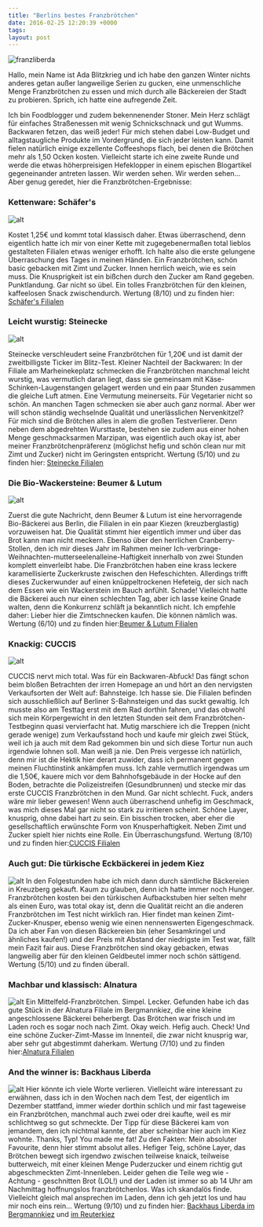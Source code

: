 ```yaml
---
title: "Berlins bestes Franzbrötchen"
date: 2016-02-25 12:20:39 +0000
tags: 
layout: post
---
```

![franzliberda](/content/images/2016/Feb/franzliberda.JPG)

Hallo, mein Name ist Ada Blitzkrieg und ich habe den ganzen Winter nichts anderes getan außer langweilige Serien zu gucken, eine unmenschliche Menge Franzbrötchen zu essen und mich durch alle Bäckereien der Stadt zu probieren. Sprich, ich hatte eine aufregende Zeit. 

Ich bin Foodblogger und zudem bekennenender Stoner. Mein Herz schlägt für einfaches Straßenessen mit wenig Schnickschnack und gut Wumms. Backwaren fetzen, das weiß jeder! Für mich stehen dabei Low-Budget und alltagstaugliche Produkte im Vordergrund, die sich jeder leisten kann. Damit fielen natürlich einige exzellente Coffeeshops flach, bei denen die Brötchen mehr als 1,50 Ocken kosten. Vielleicht starte ich eine zweite Runde und werde die etwas höherpreisigen Hefeklopper in einem epischen Blogartikel gegeneinander antreten lassen. Wir werden sehen. Wir werden sehen... Aber genug geredet, hier die Franzbrötchen-Ergebnisse:

### Kettenware: Schäfer's 
![alt](/content/images/2016/Feb/franzschaefers.jpg)

Kostet 1,25€ und kommt total klassisch daher. Etwas überraschend, denn eigentlich hatte ich mir von einer Kette mit zugegebenermaßen total lieblos gestalteten Filialen etwas weniger erhofft. Ich halte also die erste gelungene Überraschung des Tages in meinen Händen. Ein Franzbrötchen, schön basic gebacken mit Zimt und Zucker. Innen herrlich weich, wie es sein muss. Die Knusprigkeit ist ein bißchen durch den Zucker am Rand gegeben. Punktlandung. Gar nicht so übel. Ein tolles Franzbrötchen für den kleinen, kaffeelosen Snack zwischendurch.
Wertung (8/10) und zu finden hier: [Schäfer's Filialen](http://www.schaefers-brot.de/)


### Leicht wurstig: Steinecke
![alt](/content/images/2016/Feb/franzsteinecke2.jpg)

Steinecke verschleudert seine Franzbrötchen für 1,20€ und ist damit der zweitbilligste Ticker im Blitz-Test. Kleiner Nachteil der Backwaren: In der Filiale am Marheinekeplatz schmecken die Franzbrötchen manchmal leicht wurstig, was vermutlich daran liegt, dass sie gemeinsam mit Käse-Schinken-Laugenstangen gelagert werden und ein paar Stunden zusammen die gleiche Luft atmen. Eine Vermutung meinerseits. Für Vegetarier nicht so schön. An manchen Tagen schmecken sie aber auch ganz normal. Aber wer will schon ständig wechselnde Qualität und unerlässlichen Nervenkitzel? Für mich sind die Brötchen alles in alem die großen Testverlierer. Denn neben dem abgedrehten Wursttaste, bestehen sie zudem aus einer hohen Menge geschmacksarmen Marzipan, was eigentlich auch okay ist, aber meiner Franzbrötchenpräferenz (möglichst hefig und schön clean nur mit Zimt und Zucker) nicht im Geringsten entspricht.
Wertung (5/10) und zu finden hier: [Steinecke Filialen](http://steinecke.info/index.php)


### Die Bio-Wackersteine: Beumer & Lutum
![alt](/content/images/2016/Feb/franzbeumer.jpg)

Zuerst die gute Nachricht, denn Beumer & Lutum ist eine hervorragende Bio-Bäckerei aus Berlin, die Filialen in ein paar Kiezen (kreuzberglastig) vorzuweisen hat. Die Qualität stimmt hier eigentlich immer und über das Brot kann man nicht meckern. Ebenso über den herrlichen Cranberry-Stollen, den ich mir dieses Jahr im Rahmen meiner Ich-verbringe-Weihnachten-mutterseelenalleine-Haftigkeit innerhalb von zwei Stunden komplett einverleibt habe. Die Franzbrötchen haben eine krass leckere karamellisierte Zuckerkruste zwischen den Hefeschichten. Allerdings trifft dieses Zuckerwunder auf einen knüppeltrockenen Hefeteig, der sich nach dem Essen wie ein Wackerstein im Bauch anfühlt. Schade! Vielleicht hatte die Bäckerei auch nur einen schlechten Tag, aber ich lasse keine Gnade walten, denn die Konkurrenz schläft ja bekanntlich nicht. Ich empfehle daher: Lieber hier die Zimtschnecken kaufen. Die können nämlich was. 
Wertung (6/10) und zu finden hier:[Beumer & Lutum Filialen](http://www.beumer-lutum.de/)


### Knackig: CUCCIS
![alt](/content/images/2016/Feb/franzcucis.jpg)

CUCCIS nervt mich total. Was für ein Backwaren-Abfuck! Das fängt schon beim bloßen Betrachten der irren Homepage an und hört an den nervigsten Verkaufsorten der Welt auf: Bahnsteige. Ich hasse sie. Die Filialen befinden sich ausschließlich auf Berliner S-Bahnsteigen und das suckt gewaltig. Ich musste also am Testtag erst mit dem Rad dorthin fahren, und das obwohl sich mein Körpergewicht in den letzten Stunden seit dem Franzbrötchen-Testbeginn quasi vervierfacht hat. Mutig marschiere ich die Treppen (nicht gerade wenige) zum Verkaufsstand hoch und kaufe mir gleich zwei Stück, weil ich ja auch mit dem Rad gekommen bin und sich diese Tortur nun auch irgendwie lohnen soll. Man weiß ja nie. Den Preis vergesse ich natürlich, denn mir ist die Hektik hier derart zuwider, dass ich permanent gegen meinen Fluchtinstink ankämpfen muss. Ich zahle vermutlich irgendwas um die 1,50€, kauere mich vor dem Bahnhofsgebäude in der Hocke auf den Boden, betrachte die Polizeistreifen (Gesundbrunnen) und stecke mir das erste CUCCIS Franzbrötchen in den Mund. Gar nicht schlecht. Fuck, anders wäre mir lieber gewesen! Wenn auch überraschend unhefig im Geschmack, was mich dieses Mal gar nicht so stark zu irritieren scheint. Schöne Layer, knusprig, ohne dabei hart zu sein. Ein bisschen trocken, aber eher die gesellschaftlich erwünschte Form von Knusperhaftigkeit. Neben Zimt und Zucker spielt hier nichts eine Rolle. Ein Überraschungsfund.
Wertung (8/10) und zu finden hier:[CUCCIS Filialen](http://www.cuccis.de/)

### Auch gut: Die türkische Eckbäckerei in jedem Kiez
![alt](/content/images/2016/Feb/franz3.JPG)
In den Folgestunden habe ich mich dann durch sämtliche Bäckereien in Kreuzberg gekauft. Kaum zu glauben, denn ich hatte immer noch Hunger. Franzbrötchen kosten bei den türkischen Aufbackstuben hier selten mehr als einen Euro, was total okay ist, denn die Qualität reicht an die anderen Franzbrötchen im Test nicht wirklich ran. Hier findet man keinen Zimt-Zucker-Knusper, ebenso wenig wie einen nennenswerten Eigengeschmack. Da ich aber Fan von diesen Bäckereien bin (eher Sesamkringel und ähnliches kaufen!) und der Preis mit Abstand der niedrigste im Test war, fällt mein Fazit fair aus. Diese Franzbrötchen sind okay gebacken, etwas langweilig aber für den kleinen Geldbeutel immer noch schön sättigend.
Wertung (5/10) und zu finden überall.

### Machbar und klassisch: Alnatura
![alt](/content/images/2016/Feb/franz1.JPG)
Ein Mittelfeld-Franzbrötchen. Simpel. Lecker. Gefunden habe ich das gute Stück in der Alnatura Filiale im Bergmannkiez, die eine kleine angeschlossene Bäckerei beherbergt. Das Brötchen war frisch und im Laden roch es sogar noch nach Zimt. Okay weich. Hefig auch. Check! Und eine schöne Zucker-Zimt-Masse im Innenteil, die zwar nicht knusprig war, aber sehr gut abgestimmt daherkam.
Wertung (7/10) und zu finden hier:[Alnatura Filialen](http://www.alnatura.de/de-de/alnatura-maerkte/alnatura-filialen-detailseiten/b/berlin-alnatura-super-natur-markt-b061)

### And the winner is: Backhaus Liberda
![alt](/content/images/2016/Feb/franzliberda.JPG)
Hier könnte ich viele Worte verlieren. Vielleicht wäre interessant zu erwähnen, dass ich in den Wochen nach dem Test, der eigentlich im Dezember stattfand, immer wieder dorthin schlich und mir fast tageweise ein Franzbrötchen, manchmal auch zwei oder drei kaufte, weil es mir schlichtweg so gut schmeckte. Der Tipp für diese Bäckerei kam von jemandem, den ich nichtmal kannte, der aber scheinbar hier auch im Kiez wohnte. Thanks, Typ! You made me fat!
Zu den Fakten: Mein absoluter Favourite, denn hier stimmt absolut alles. Hefiger Teig, schöne Layer, das Brötchen bewegt sich irgendwo zwischen teilweise knaick, teilweise butterweich, mit einer kleinen Menge Puderzucker und einem richtig gut abgeschmeckten Zimt-Innenleben. Leider gehen die Teile weg wie - Achtung - geschnitten Brot (LOL!) und der Laden ist immer so ab 14 Uhr am Nachmittag hoffnungslos franzbrötchenlos. Was ich skandalös finde. Vielleicht gleich mal ansprechen im Laden, denn ich geh jetzt los und hau mir noch eins rein...
Wertung (9/10) und zu finden hier: [Backhaus Liberda im Bergmannkiez](https://de.foursquare.com/v/backhaus-liberda/4f2a54fae4b05b4a409236d3) und
[im Reuterkiez](https://de.foursquare.com/v/backhaus-liberda/4d85e9d440a7a35dae2a2abe)
